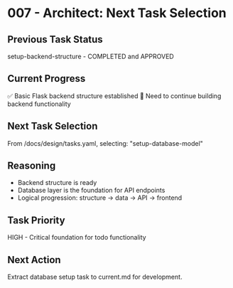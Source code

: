 # 007 - Architect: Next Task Selection

## Previous Task Status
setup-backend-structure - COMPLETED and APPROVED

## Current Progress
✅ Basic Flask backend structure established
🔄 Need to continue building backend functionality

## Next Task Selection
From /docs/design/tasks.yaml, selecting: "setup-database-model"

## Reasoning
- Backend structure is ready
- Database layer is the foundation for API endpoints
- Logical progression: structure → data → API → frontend

## Task Priority
HIGH - Critical foundation for todo functionality

## Next Action
Extract database setup task to current.md for development.